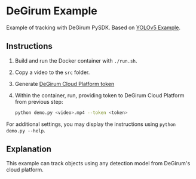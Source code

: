 # DeGirum Example

Example of tracking with DeGirum PySDK. Based on [YOLOv5 Example](https://github.com/tryolabs/norfair/tree/9b315b4cfa5f9cf145f068a21a2b7673703ac9e3/demos/yolov5).

## Instructions

1. Build and run the Docker container with `./run.sh`.
2. Copy a video to the `src` folder.
3. Generate [DeGirum Cloud Platform token](https://docs.degirum.com/content/delight/token/)
4. Within the container, run, providing token to DeGirum Cloud Platform from previous step:

   ```bash
   python demo.py <video>.mp4 --token <token>
   ```

For additional settings, you may display the instructions using `python demo.py --help`.

## Explanation

This example can track objects using any detection model from DeGirum's cloud platform.

